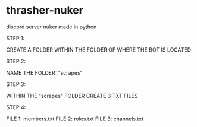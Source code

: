 # thrasher-nuker
discord server nuker made in python

STEP 1:

CREATE A FOLDER WITHIN THE FOLDER OF WHERE THE BOT IS LOCATED

STEP 2:

NAME THE FOLDER: "scrapes"

STEP 3:

WITHIN THE "scrapes" FOLDER CREATE 3 TXT FILES

STEP 4:

FILE 1: members.txt
FILE 2: roles.txt
FILE 3: channels.txt

